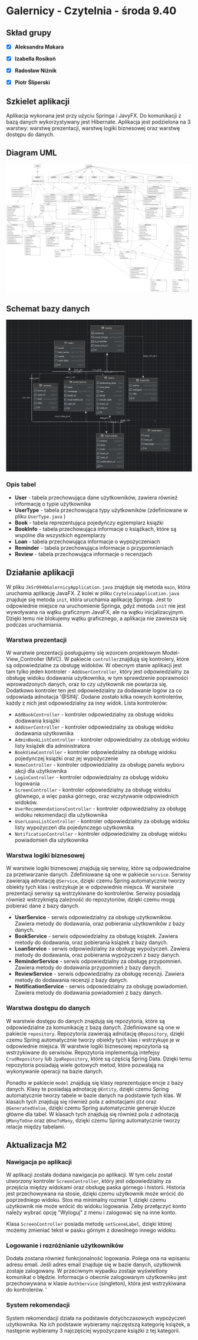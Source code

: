 # Galernicy - Czytelnia - środa 9.40
## Skład grupy
- [x] **Aleksandra Makara**
- [x] **Izabella Rosikoń**
- [x] **Radosław Niżnik**
- [x] **Piotr Śliperski**


## Szkielet aplikacji

Aplikacja wykonana jest przy użyciu Springa i JavyFX. Do komunikacji z bazą danych wykorzystywany jest Hibernate.
Aplikacja jest podzielona na 3 warstwy: warstwę prezentacji, warstwę logiki biznesowej oraz warstwę dostępu do danych.

## Diagram UML

![Diagram UML](documentation/diagram.jpg)

## Schemat bazy danych

![Schemat bazy danych](documentation/schemav2.png)

### Opis tabel
- **User** - tabela przechowująca dane użytkowników, zawiera również informację o typie użytkownika
- **UserType** - tabela przechowująca typy użytkowników (zdefiniowane w pliku `UserType.java` )
- **Book** - tabela reprezentująca pojedyńczy egzemplarz książki
- **BookInfo** - tabela przechowująca informacje o książkach, które są wspólne dla wszystkich egzemplarzy
- **Loan** - tabela przechowująca informacje o wypożyczeniach
- **Reminder** - tabela przechowująca informacje o przypomnieniach
- **Review** - tabela przechowująca informacje o recenzjach


## Działanie aplikacji

W pliku `JkSr0940GalernicyApplication.java` znajduje się metoda `main`, która uruchamia aplikację JavaFX.
Z kolei w pliku `CzytelniaApplication.java` znajduje się metoda `init`, która uruchamia aplikację Springa.
Jest to odpowiednie miejsce na uruchomienie Springa, gdyż metoda `init` nie jest wywoływana na wątku graficznym JavaFX, ale 
na wątku inicjalizacyjnym. Dzięki temu nie blokujemy wątku graficznego, a aplikacja nie zawiesza się podczas uruchamiania.

### Warstwa prezentacji

W warstwie prezentacji posługujemy się wzorcem projektowym Model-View_Controller (MVC). W pakiecie `controller`znajdują się
kontrolery, które są odpowiedzialne za obsługę widoków. W obecnym stanie aplikacji jest tam tylko jeden kontroler - `AddUserController`, 
który jest odpowiedzialny za obsługę widoku dodawania użytkownika, w tym sprawdzenie poprawności wprowadzonych danych,
oraz to czy użytkownik nie powtarza się. Dodatkowo kontroler ten jest odpowiedzialny za dodawanie logów za co odpowiada 
adnotacja '@Slf4j'. Dodane zostało kilka nowych kontrolerów, każdy z nich jest odpowiedzialny za inny widok.
Lista kontrolerów:
- `AddBookController` - kontroler odpowiedzialny za obsługę widoku dodawania książki
- `AddUserController` - kontroler odpowiedzialny za obsługę widoku dodawania użytkownika
- `AdminBookListController` - kontroler odpowiedzialny za obsługę widoku listy książek dla administratora
- `BookViewController` - kontroler odpowiedzialny za obsługę widoku pojedynczej książki oraz jej wypożyczenie
- `HomeController` - kontroler odpowiedzialny za obsługę panelu wyboru akcji dla użytkownika
- `LoginController` - kontroler odpowiedzialny za obsługę widoku logowania
- `ScreenController` - kontroler odpowiedzialny za obsługę widoku głównego, a więc paska górnego, oraz wczytywanie
odpowiednich widoków.
- `UserRecommendationsController` - kontroler odpowiedzialny za obsługę widoku rekomendacji dla użytkownika
- `UserLoansListController` - kontroler odpowiedzialny za obsługę widoku listy wypożyczeń dla pojedynczego użytkownika
- `NotificationController` - kontroler odpowiedzialny za obsługę widoku powiadomień dla użytkownika

### Warstwa logiki biznesowej

W warstwie logiki biznesowej znajdują się serwisy, które są odpowiedzialne za przetwarzanie danych. Zdefiniowane są one w 
pakiecie `service`. Serwisy zawierają adnotację `@Service`, dzięki czemu Spring automatycznie tworzy obiekty tych klas i
wstrzykuje je w odpowiednie miejsca. W warstwie prezentacji serwisy są wstrzykiwane do kontrolerów. Serwisy posiadają również 
wstrzykniętą zależność do repozytoriów, dzięki czemu mogą pobierać dane z bazy danych.

- **UserService** - serwis odpowiedzialny za obsługę użytkowników. Zawiera metody do dodawania, oraz pobierania użytkowników z bazy danych.
- **BookService** - serwis odpowiedzialny za obsługę książek. Zawiera metody do dodawania, oraz pobierania książek z bazy danych.
- **LoanService** - serwis odpowiedzialny za obsługę wypożyczeń. Zawiera metody do dodawania, oraz pobierania wypożyczeń z bazy danych.
- **ReminderService** - serwis odpowiedzialny za obsługę przypomnień. Zawiera metody do dodawania przypomnień z bazy danych.
- **ReviewService** - serwis odpowiedzialny za obsługę recenzji. Zawiera metody do dodawania recenzji z bazy danych.
- **NotificationService** - serwis odpowiedzialny za obsługę powiadomień. Zawiera metody do dodawania powiadomień z bazy danych.


### Warstwa dostępu do danych

W warstwie dostępu do danych znajdują się repozytoria, które są odpowiedzialne za komunikację z bazą danych. Zdefiniowane są one w
pakiecie `repository`. Repozytoria zawierają adnotację `@Repository`, dzięki czemu Spring automatycznie tworzy obiekty tych klas i
wstrzykuje je w odpowiednie miejsca. W warstwie logiki biznesowej repozytoria są wstrzykiwane do serwisów. Repozytoria implementują 
intefejsy `CrudRepository` lub `JpaRepository`, które są częścią Spring Data. Dzięki temu repozytoria posiadają wiele gotowych metod,
które pozwalają na wykonywanie operacji na bazie danych.

Ponadto w pakiecie `model` znajdują się klasy reprezentujące encje z bazy danych. Klasy te posiadają adnotację `@Entity`, dzięki czemu
Spring automatycznie tworzy tabele w bazie danych na podstawie tych klas. W klasach tych znajdują się również pola z adnotacjami `@Id` oraz `@GeneratedValue`,
dzięki czemu Spring automatycznie generuje klucze główne dla tabel. W klasach tych znajdują się również pola z adnotacją `@ManyToOne` oraz `@OneToMany`,
dzięki czemu Spring automatycznie tworzy relacje między tabelami.

## Aktualizacja M2

### Nawigacja po aplikacji

W aplikacji została dodana nawigacja po aplikacji. 
W tym celu został utworzony kontroler `ScreenController`, który jest odpowiedzialny za przejścia między widokami
oraz obsługę paska górnego i historii. Historia jest przechowywana na stosie, dzięki czemu użytkownik może 
wrócić do poprzedniego widoku. Stos ma minimalny rozmiar 1, dzięki czemu użytkownik nie może wrócić do widoku logowania.
Żeby przełączyć konto należy wybrać opcję "Wyloguj" z menu i zalogować się na inne konto.

Klasa `ScreenController` posiada metodę `setSceneLabel`, dzięki której możemy zmieniać tekst w pasku górnym z dowolnego innego widoku.

### Logowanie i rozróżnianie użytkowników

Dodała zostana również funkcjonalność logowania. Polega ona na wpisaniu adresu email. Jeśli adres email znajduje się w bazie danych,
użytkownik zostaje zalogowany. W przeciwnym wypadku zostaje wyświetlony komunikat o błędzie. Informacja o obecnie zalogowanym 
użytkowniku jest przechowywana w klasie `AuthService` (singleton), która jest wstrzykiwana do kontrolerów. '


### System rekomendacji

System rekomendacji działa na podstawie dotychczasowych wypożyczeń użytkownika. Na ich podstawie wybieramy najczęstszą kategorię książek,
a następnie wybieramy 3 najczęściej wypożyczane książki z tej kategorii.